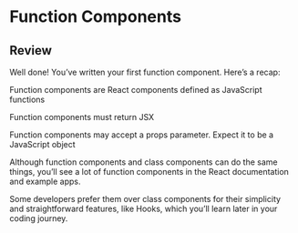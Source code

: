 # Function Components

## Review

Well done! You’ve written your first function component. Here’s a recap:

Function components are React components defined as JavaScript functions

Function components must return JSX

Function components may accept a props parameter. Expect it to be a JavaScript object

Although function components and class components can do the same things, you’ll see a lot of function components in the React documentation and example apps.

Some developers prefer them over class components for their simplicity and straightforward features, like Hooks, which you’ll learn later in your coding journey.

